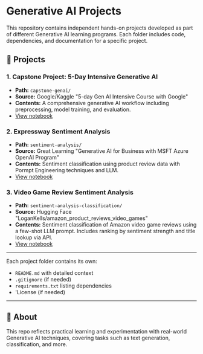 # Generative AI Projects

This repository contains independent hands-on projects developed as part of different Generative AI learning programs. Each folder includes code, dependencies, and documentation for a specific project.

## 📁 Projects

### 1. Capstone Project: 5-Day Intensive Generative AI
- **Path:** `capstone-genai/`
- **Source:** Google/Kaggle "5-day Gen AI Intensive Course with Google" 
- **Contents:** A comprehensive generative AI workflow including preprocessing, model training, and evaluation.
- [View notebook](capstone-genai/Capstone%20Project%205%20day%20intensive%20Gen%20AI.ipynb)

### 2. Expressway Sentiment Analysis
- **Path:** `sentiment-analysis/`
- **Source:** Great Learning "Generative AI for Business with MSFT Azure OpenAI Program"
- **Contents:** Sentiment classification using product review data with Pormpt Engineering techniques and LLM.
- [View notebook](sentiment-analysis/expressway_sentiment.ipynb)

### 3. Video Game Review Sentiment Analysis  
- **Path:** `sentiment-analysis-classification/` 
- **Source:** Hugging Face "LoganKells/amazon_product_reviews_video_games"
- **Contents:** Sentiment classification of Amazon video game reviews using a few-shot LLM prompt. Includes ranking by sentiment strength and title lookup via API.  
- [View notebook](video-game-reviews/Amazon_Video_Games_Review.ipynb)

---

Each project folder contains its own:
- `README.md` with detailed context
- `.gitignore` (if needed)
- `requirements.txt` listing dependencies
- 'License (if needed)

---

## 🧠 About

This repo reflects practical learning and experimentation with real-world Generative AI techniques, covering tasks such as text generation, classification, and more.

